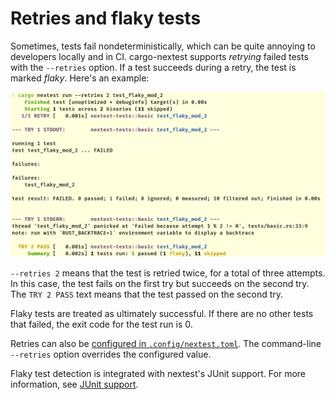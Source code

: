 # Retries and flaky tests

Sometimes, tests fail nondeterministically, which can be quite annoying to developers locally and in CI. cargo-nextest supports *retrying* failed tests with the `--retries` option. If a test succeeds during a retry, the test is marked *flaky*. Here's an example:

<img src="../static/nextest-retry.png"/>

`--retries 2` means that the test is retried twice, for a total of three attempts. In this case, the test fails on the first try but succeeds on the second try. The `TRY 2 PASS` text means that the test passed on the second try.

Flaky tests are treated as ultimately successful. If there are no other tests that failed, the exit code for the test run is 0.

Retries can also be [configured in `.config/nextest.toml`](configuration.md). The command-line `--retries` option overrides the configured value.

Flaky test detection is integrated with nextest's JUnit support. For more information, see [JUnit support](junit.md).
